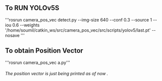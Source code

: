 ## To RUN YOLOv5S

'''rosrun camera_pos_vec detect.py --img-size 640 --conf 0.3 --source 1 --iou 0.6 --weights '/home/soumil/catkin_ws/src/camera_pos_vec/src/scripts/yolov5/last.pt' --nosave '''

## To obtain Position Vector 

'''rosrun camera_pos_vec a.py'''

###### The position vector is just being printed as of now .
